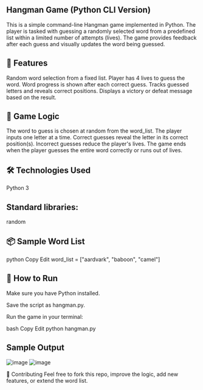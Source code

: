 ##  Hangman Game (Python CLI Version)
This is a simple command-line Hangman game implemented in Python. The player is tasked with guessing a randomly selected word from a predefined list within a limited number of attempts (lives). The game provides feedback after each guess and visually updates the word being guessed.

## 🎯 Features
Random word selection from a fixed list.
Player has 4 lives to guess the word.
Word progress is shown after each correct guess.
Tracks guessed letters and reveals correct positions.
Displays a victory or defeat message based on the result.

## 🧠 Game Logic
The word to guess is chosen at random from the word_list.
The player inputs one letter at a time.
Correct guesses reveal the letter in its correct position(s).
Incorrect guesses reduce the player's lives.
The game ends when the player guesses the entire word correctly or runs out of lives.

## 🛠️ Technologies Used
Python 3

## Standard libraries:
random

## 📦 Sample Word List
python
Copy
Edit
word_list = ["aardvark", "baboon", "camel"]
## 🚀 How to Run
Make sure you have Python installed.

Save the script as hangman.py.

Run the game in your terminal:

bash
Copy
Edit
python hangman.py
##  Sample Output
![image](https://github.com/user-attachments/assets/d5a6d80f-9832-4469-b88d-58d721d02623)
![image](https://github.com/user-attachments/assets/b660befb-2df1-4f09-b659-cff4374ec2d0)


🤝 Contributing
Feel free to fork this repo, improve the logic, add new features, or extend the word list.
